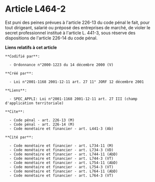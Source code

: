 # Article L464-2

Est puni des peines prévues à l'article 226-13 du code pénal le fait, pour tout dirigeant, salarié ou préposé des entreprises
de marché, de violer le secret professionnel institué à l'article L. 441-3, sous réserve des dispositions de l'article 226-14
du code pénal.

**Liens relatifs à cet article**

	**Codifié par**:

	  - Ordonnance n°2000-1223 du 14 décembre 2000 (V)

	**Créé par**:

	  - Loi n°2001-1168 2001-12-11 art. 27 11° JORF 12 décembre 2001

	**Liens**:

	  - SPEC_APPLI: Loi n°2001-1168 2001-12-11 art. 27 III (champ d'application territoriale)

	**Cite**:

	  - Code pénal - art. 226-13 (M)
	  - Code pénal - art. 226-14 (M)
	  - Code monétaire et financier - art. L441-3 (Ab)

	**Cité par**:

	  - Code monétaire et financier - art. L734-11 (M)
	  - Code monétaire et financier - art. L734-3 (VD)
	  - Code monétaire et financier - art. L744-11 (AbD)
	  - Code monétaire et financier - art. L744-3 (VT)
	  - Code monétaire et financier - art. L754-11 (AbD)
	  - Code monétaire et financier - art. L754-3 (VT)
	  - Code monétaire et financier - art. L764-11 (AbD)
	  - Code monétaire et financier - art. L764-3 (VT)
